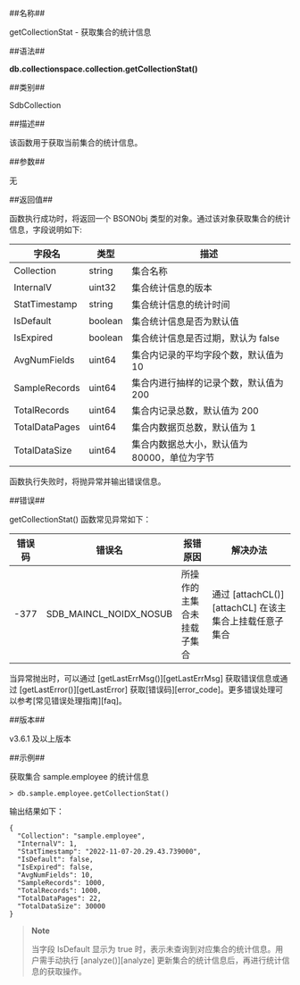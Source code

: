 ##名称##

getCollectionStat - 获取集合的统计信息

##语法##

**db.collectionspace.collection.getCollectionStat()**

##类别##

SdbCollection

##描述##
 
该函数用于获取当前集合的统计信息。

##参数##

无

##返回值##

函数执行成功时，将返回一个 BSONObj 类型的对象。通过该对象获取集合的统计信息，字段说明如下:

| 字段名          | 类型    | 描述                                                   |
| --------------- | ------- | ------------------------------------------------------ |
| Collection      | string  | 集合名称                                               |
| InternalV       | uint32  | 集合统计信息的版本                                     |
| StatTimestamp   | string  | 集合统计信息的统计时间                                 |
| IsDefault       | boolean | 集合统计信息是否为默认值                               |
| IsExpired       | boolean | 集合统计信息是否过期，默认为 false                     |
| AvgNumFields    | uint64  | 集合内记录的平均字段个数，默认值为 10                  |
| SampleRecords   | uint64  | 集合内进行抽样的记录个数，默认值为 200                 |
| TotalRecords    | uint64  | 集合内记录总数，默认值为 200                           |
| TotalDataPages  | uint64  | 集合内数据页总数，默认值为 1                           |
| TotalDataSize   | uint64  | 集合内数据总大小，默认值为 80000，单位为字节           |

函数执行失败时，将抛异常并输出错误信息。

##错误##

getCollectionStat() 函数常见异常如下：

| 错误码 | 错误名                 | 报错原因                                     | 解决办法                 |
| ------ | ---------------------  | -------------------------------------------- | ------------------------ |
| -377   | SDB_MAINCL_NOIDX_NOSUB | 所操作的主集合未挂载子集合| 通过 [attachCL()][attachCL] 在该主集合上挂载任意子集合     |

当异常抛出时，可以通过 [getLastErrMsg()][getLastErrMsg] 获取错误信息或通过 [getLastError()][getLastError] 获取[错误码][error_code]。更多错误处理可以参考[常见错误处理指南][faq]。

##版本##

v3.6.1 及以上版本

##示例##

获取集合 sample.employee 的统计信息

```lang-javascript
> db.sample.employee.getCollectionStat()
```

输出结果如下：

```lang-json
{
  "Collection": "sample.employee",
  "InternalV": 1,
  "StatTimestamp": "2022-11-07-20.29.43.739000",
  "IsDefault": false,
  "IsExpired": false,
  "AvgNumFields": 10,
  "SampleRecords": 1000,
  "TotalRecords": 1000,
  "TotalDataPages": 22,
  "TotalDataSize": 30000
}
```

>**Note**
>
> 当字段 IsDefault 显示为 true 时，表示未查询到对应集合的统计信息。用户需手动执行 [analyze()][analyze] 更新集合的统计信息后，再进行统计信息的获取操作。


[^_^]:
    本文使用的引用及链接
[analyze]:manual/Manual/Sequoiadb_Command/Sdb/analyze.md
[attachCL]:manual/Manual/Sequoiadb_Command/SdbCollection/attachCL.md
[getLastError]:manual/Manual/Sequoiadb_Command/Global/getLastError.md
[getLastErrMsg]:manual/Manual/Sequoiadb_Command/Global/getLastErrMsg.md
[error_code]:manual/Manual/Sequoiadb_error_code.md
[faq]:manual/FAQ/faq_sdb.md